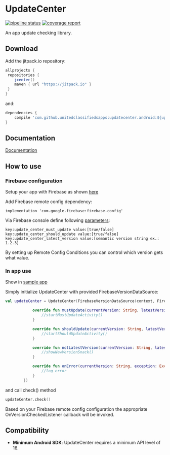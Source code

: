 # UpdateCenter

[![pipeline status](https://gitlab.com/unitedclassifiedsapps/updatecenter.android/badges/master/pipeline.svg)](https://gitlab.com/unitedclassifiedsapps/updatecenter.android/commits/master)
[![coverage report](https://gitlab.com/unitedclassifiedsapps/updatecenter.android/badges/master/coverage.svg)](https://gitlab.com/unitedclassifiedsapps/updatecenter.android/coverage/html)

An app update checking library.

## Download

Add the jitpack.io repository:
```gradle
allprojects {
 repositories {
    jcenter()
    maven { url "https://jitpack.io" }
 }
}
```
and:
```gradle
dependencies {
    compile 'com.github.unitedclassifiedsapps:updatecenter.android:${updateCenterVersion}'
}
```

## Documentation

[Documentation](http://inzercia-mob-app.azet.gitlab/updatecenter.android/docs/javadoc/updatecenter-lib)

## How to use

### Firebase configuration
Setup your app with Firebase as shown [here][2]

Add Firebase remote config dependency:
```
implementation 'com.google.firebase:firebase-config'
```

Via Firebase console define following [parameters][3]:
```
key:update_center_must_update value:[true/false]
key:update_center_should_update value:[true/false]
key:update_center_latest_version value:[semantic version string ex.: 1.2.3]
```

By setting up Remote Config Conditions you can control which version gets what value.

### In app use
Show in [sample app][1]

Simply initialize UpdateCenter with provided FirebaseVersionDataSource:
```kotlin
val updateCenter = UpdateCenter(FirebaseVersionDataSource(context, FirebaseRemoteConfig.getInstance(), BuildConfig.VERSION_NAME), object : OnVersionCheckedListener {

            override fun mustUpdate(currentVersion: String, latestVersion: String) {
                //startMustUpdateActivity()
            }

            override fun shouldUpdate(currentVersion: String, latestVersion: String) {
                //startShouldUpdateActivity()
            }

            override fun notLatestVersion(currentVersion: String, latestVersion: String) {
                //showNewVersionSnack()
            }

            override fun onError(currentVersion: String, exception: Exception?) {
                //log error
            }
        })
```
and call check() method
```kotlin
updateCenter.check()
```

Based on your Firebase remote config configuration the appropriate OnVersionCheckedListener callback will be invoked.

## Compatibility
 * **Minimum Android SDK**: UpdateCenter requires a minimum API level of 16.


[1]: sample-app
[2]: https://firebase.google.com/docs/android/setup
[3]: https://firebase.google.com/docs/remote-config/parameters